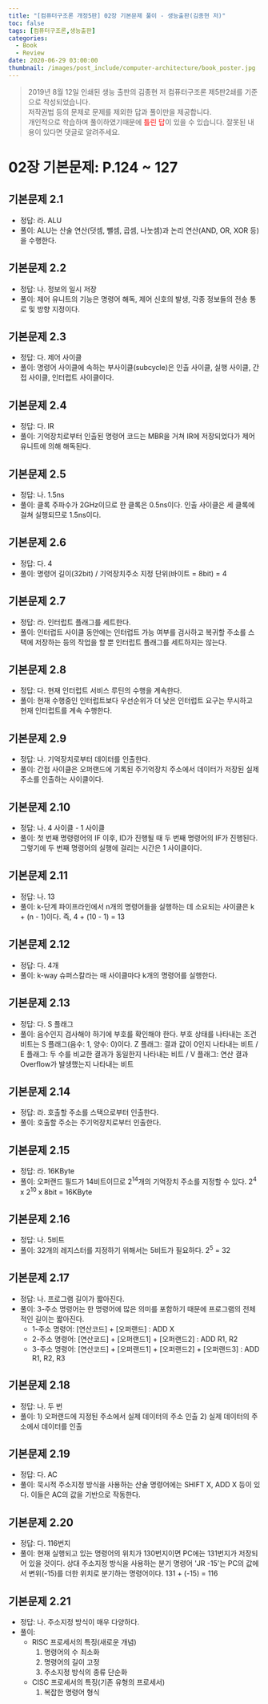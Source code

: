```yaml
---
title: "[컴퓨터구조론 개정5판] 02장 기본문제 풀이 - 생능출판(김종현 저)"
toc: false
tags: [컴퓨터구조론,생능출판]
categories:
  - Book
  - Review
date: 2020-06-29 03:00:00
thumbnail: /images/post_include/computer-architecture/book_poster.jpg
---
```

> 2019년 8월 12일 인쇄된 생능 출판의 김종현 저 컴퓨터구조론 제5판2쇄를 기준으로 작성되었습니다.  
> 저작권법 등의 문제로 문제를 제외한 답과 풀이만을 제공합니다.  
> 개인적으로 학습하며 풀이하였기때문에 <font color='red'>틀린 답</font>이 있을 수 있습니다. 잘못된 내용이 있다면 댓글로 알려주세요.  

# 02장 기본문제: P.124 ~ 127
## **기본문제 2.1**
* 정답: 라. ALU
* 풀이: ALU는 산술 연산(덧셈, 뺄셈, 곱셈, 나눗셈)과 논리 연산(AND, OR, XOR 등)을 수행한다.

## **기본문제 2.2**
* 정답: 나. 정보의 일시 저장
* 풀이: 제어 유니트의 기능은 명령어 해독, 제어 신호의 발생, 각종 정보들의 전송 통로 및 방향 지정이다.

## **기본문제 2.3**
* 정답: 다. 제어 사이클
* 풀이: 명령어 사이클에 속하는 부사이클(subcycle)은 인출 사이클, 실행 사이클, 간접 사이클, 인터럽트 사이클이다.

## **기본문제 2.4**
* 정답: 다. IR
* 풀이: 기억장치로부터 인출된 명령어 코드는 MBR을 거쳐 IR에 저장되었다가 제어 유니트에 의해 해독된다.

## **기본문제 2.5**
* 정답: 나. 1.5ns
* 풀이: 클록 주파수가 2GHz이므로 한 클록은 0.5ns이다. 인출 사이클은 세 클록에 걸쳐 실행되므로 1.5ns이다.

## **기본문제 2.6**
* 정답: 다. 4
* 풀이: 명령어 길이(32bit) / 기억장치주소 지정 단위(바이트 = 8bit) = 4 

## **기본문제 2.7**
* 정답: 라. 인터럽트 플래그를 세트한다.
* 풀이: 인터럽트 사이클 동안에는 인터럽트 가능 여부를 검사하고 복귀할 주소를 스택에 저장하는 등의 작업을 할 뿐 인터럽트 플래그를 세트하지는 않는다. 

## **기본문제 2.8**
* 정답: 다. 현재 인터럽트 서비스 루틴의 수행을 계속한다.
* 풀이: 현재 수행중인 인터럽트보다 우선순위가 더 낮은 인터럽트 요구는 무시하고 현재 인터럽트를 계속 수행한다.

## **기본문제 2.9**
* 정답: 나. 기억장치로부터 데이터를 인출한다.
* 풀이: 간접 사이클은 오퍼랜드에 기록된 주기억장치 주소에서 데이터가 저장된 실제 주소를 인출하는 사이클이다.

## **기본문제 2.10**
* 정답: 나. 4 사이클 - 1 사이클
* 풀이: 첫 번째 명령령어의 IF 이후, ID가 진행될 때 두 번째 명령어의 IF가 진행된다. 그렇기에 두 번째 명령어의 실행에 걸리는 시간은 1 사이클이다.

## **기본문제 2.11**
* 정답: 나. 13
* 풀이: k-단계 파이프라인에서 n개의 명령어들을 실행하는 데 소요되는 사이클은 k + (n - 1)이다. 즉, 4 + (10 - 1) = 13

## **기본문제 2.12**
* 정답: 다. 4개
* 풀이: k-way 슈퍼스칼라는 매 사이클마다 k개의 명령어를 실행한다.

## **기본문제 2.13**
* 정답: 다. S 플래그
* 풀이: 음수인지 검사해야 하기에 부호를 확인해야 한다. 부호 상태를 나타내는 조건 비트는 S 플래그(음수: 1, 양수: 0)이다. Z 플래그: 결과 값이 0인지 나타내는 비트 / E 플래그: 두 수를 비교한 결과가 동일한지 나타내는 비트 / V 플래그: 연산 결과 Overflow가 발생했는지 나타내는 비트

## **기본문제 2.14**
* 정답: 라. 호출할 주소를 스택으로부터 인출한다.
* 풀이: 호출할 주소는 주기억장치로부터 인출한다.

## **기본문제 2.15**
* 정답: 라. 16KByte
* 풀이: 오퍼랜드 필드가 14비트이므로 2<sup>14</sup>개의 기억장치 주소를 지정할 수 있다. 2<sup>4</sup> x 2<sup>10</sup> x 8bit = 16KByte

## **기본문제 2.16**
* 정답: 나. 5비트
* 풀이: 32개의 레지스터를 지정하기 위해서는 5비트가 필요하다. 2<sup>5</sup> = 32

## **기본문제 2.17**
* 정답: 나. 프로그램 길이가 짧아진다.
* 풀이: 3-주소 명령어는 한 명령어에 많은 의미를 포함하기 때문에 프로그램의 전체적인 길이는 짧아진다.
    - 1-주소 명령어: [연산코드] + [오퍼랜드] : ADD X
    - 2-주소 명령어: [연산코드] + [오퍼랜드1] + [오퍼랜드2] : ADD R1, R2
    - 3-주소 명령어: [연산코드] + [오퍼랜드1] + [오퍼랜드2] + [오퍼랜드3] : ADD R1, R2, R3

## **기본문제 2.18**
* 정답: 나. 두 번
* 풀이: 1) 오퍼랜드에 지정된 주소에서 실제 데이터의 주소 인출 2) 실제 데이터의 주소에서 데이터를 인출 

## **기본문제 2.19**
* 정답: 다. AC
* 풀이: 묵시적 주소지정 방식을 사용하는 산술 명령어에는 SHIFT X, ADD X 등이 있다. 이들은 AC의 값을 기반으로 작동한다.

## **기본문제 2.20**
* 정답: 다. 116번지
* 풀이: 현재 실행되고 있는 명령어의 위치가 130번지이면 PC에는 131번지가 저장되어 있을 것이다. 상대 주소지정 방식을 사용하는 분기 명령어 'JR -15'는 PC의 값에서 변위(-15)를 더한 위치로 분기하는 명령어이다. 131 + (-15) = 116

## **기본문제 2.21**
* 정답: 나. 주소지정 방식이 매우 다양하다.
* 풀이:
    - RISC 프로세서의 특징(새로운 개념)
        1. 명령어의 수 최소화
        2. 명령어의 길이 고정
        3. 주소지정 방식의 종류 단순화
    - CISC 프로세서의 특징(기존 유형의 프로세서)
        1. 복잡한 명령어 형식